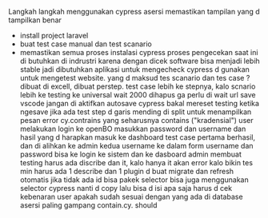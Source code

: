 Langkah langkah menggunakan cypress
asersi memastikan tampilan yang d tampilkan benar
- install project laravel
- buat test case manual dan test scanario
- memastikan semua proses instalasi cypress
proses pengecekan saat ini di butuhkan di indrustri karena dengan dicek software bisa menjadi lebih stable jadi dibutuhkan aplikasi untuk mengecheck
cypress d gunakan untuk mengetest website. yang d maksud tes scanario dan tes case ? dibuat di excell, dibuat perstep. test case lebih ke stepnya,
kalo scnario lebih ke testing ke universal wait 2000 dihapus ga perlu di wait url save vscode jangan di aktifkan autosave cypress bakal mereset testing ketika ngesave
jika ada test step d garis mending di split untuk menampilkan pesan error cy.contrains yang seharusnya contains ("kradensial") user melakukan login ke openBO masukkan password dan username
dan hasil yang d harapkan masuk ke dashboard test case pertama berhasil, dan di alihkan ke admin kedua username ke dalam form username dan password
bisa ke login ke sistem dan ke dasboard admin membuat testing harus ada discribe dan it, kalo hanya it akan error 
kalo bikin tes min harus ada 1 describe dan 1 plugin d buat migrate dan refresh otomatis jika tidak ada id bisa pakek selector bisa juga menggunakan selector cypress nanti d copy
lalu bisa d isi apa saja harus d cek kebenaran user apakah sudah sesuai dengan yang ada di database asersi paling gampang contain.cy. should
